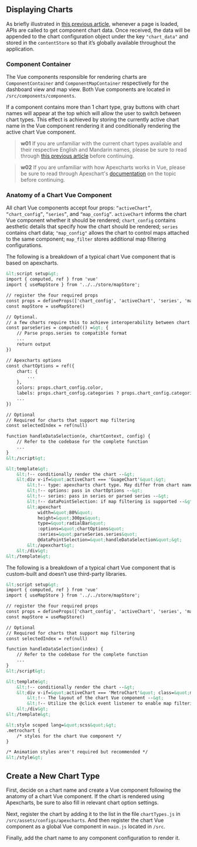 ## Displaying Charts
As briefly illustrated in [this previous article](/front-end/rendering-strategy), whenever a page is loaded, APIs are called to get component chart data. Once received, the data will be appended to the chart configuration object under the key `"chart_data"` and stored in the `contentStore` so that it’s globally available throughout the application.

### Component Container
The Vue components responsible for rendering charts are `ComponentContainer` and `ComponentMapContainer` respectively for the dashboard view and map view. Both Vue components are located in `/src/components/components`.

If a component contains more than 1 chart type, gray buttons with chart names will appear at the top which will allow the user to switch between chart types. This effect is achieved by storing the currently active chart name in the Vue component rendering it and conditionally rendering the active chart Vue component.

>**w01**
>If you are unfamiliar with the current chart types available and their respective English and Mandarin names, please be sure to read through [this previous article](/front-end/supported-chart-types) before continuing.

>**w02**
>If you are unfamiliar with how Apexcharts works in Vue, please be sure to read through Apexchart's [documentation](https://apexcharts.com/docs/vue-charts/) on the topic before continuing.

### Anatomy of a Chart Vue Component
All chart Vue components accept four props: `“activeChart”`, `“chart_config”`, `“series”`, and `“map_config”`. `activeChart` informs the chart Vue component whether it should be rendered; `chart_config` contains aesthetic details that specify how the chart should be rendered; `series` contains chart data; `"map_config"` allows the chart to control maps attached to the same component; `map_filter` stores additional map filtering configurations.

The following is a breakdown of a typical chart Vue component that is based on apexcharts.
```html
&lt;script setup&gt;
import { computed, ref } from 'vue'
import { useMapStore } from '../../store/mapStore';

// register the four required props
const props = defineProps(['chart_config', 'activeChart', 'series', 'map_config', 'map_filter'])
const mapStore = useMapStore()

// Optional.
// a few charts require this to achieve interoperability between chart types.
const parseSeries = computed(() =&gt; {
    // Parse props.series to compatible format
    ...
    return output
})

// Apexcharts options
const chartOptions = ref({
    chart: {
        ...
    },
    colors: props.chart_config.color,
    labels: props.chart_config.categories ? props.chart_config.categories : [],
    ...
})

// Optional
// Required for charts that support map filtering
const selectedIndex = ref(null)

function handleDataSelection(e, chartContext, config) {
    // Refer to the codebase for the complete function
    ...
}
&lt;/script&gt;

&lt;template&gt;
    &lt;!-- conditionally render the chart --&gt;
    &lt;div v-if=&quot;activeChart === 'GuageChart'&quot;&gt;
        &lt;!-- type: apexcharts chart type. May differ from chart name in this project --&gt;
        &lt;!-- options: pass in chartOptions --&gt;
        &lt;!-- series: pass in series or parsed series --&gt;
        &lt;!-- dataPointSelection: if map filtering is supported --&gt;
        &lt;apexchart 
            width=&quot;80%&quot; 
            height=&quot;300px&quot; 
            type=&quot;radialBar&quot; 
            :options=&quot;chartOptions&quot; 
            :series=&quot;parseSeries.series&quot;
            @dataPointSelection=&quot;handleDataSelection&quot;&gt;
        &lt;/apexchart&gt;
    &lt;/div&gt;
&lt;/template&gt;
```

The following is a breakdown of a typical chart Vue component that is custom-built and doesn’t use third-party libraries.

```html
&lt;script setup&gt;
import { computed, ref } from 'vue'
import { useMapStore } from '../../store/mapStore';

// register the four required props
const props = defineProps(['chart_config', 'activeChart', 'series', 'map_config'])
const mapStore = useMapStore()

// Optional
// Required for charts that support map filtering
const selectedIndex = ref(null)

function handleDataSelection(index) {
    // Refer to the codebase for the complete function
    ...
}
&lt;/script&gt;

&lt;template&gt;
    &lt;!-- conditionally render the chart --&gt;
    &lt;div v-if=&quot;activeChart === 'MetroChart'&quot; class=&quot;metrochart&quot;&gt;
        &lt;!-- The layout of the chart Vue component --&gt;
        &lt;!-- Utilize the @click event listener to enable map filtering by data selection --&gt;
    &lt;/div&gt;
&lt;/template&gt;

&lt;style scoped lang=&quot;scss&quot;&gt;
.metrochart {
    /* styles for the chart Vue component */
}

/* Animation styles aren't required but recommended */
&lt;/style&gt;
```

## Create a New Chart Type
First, decide on a chart name and create a Vue component following the anatomy of a chart Vue component. If the chart is rendered using Apexcharts, be sure to also fill in relevant chart option settings. 

Next, register the chart by adding it to the list in the file `chartTypes.js` in `/src/assets/configs/apexcharts`. And then register the chart Vue component as a global Vue component in `main.js` located in `/src`.

Finally, add the chart name to any component configuration to render it.
